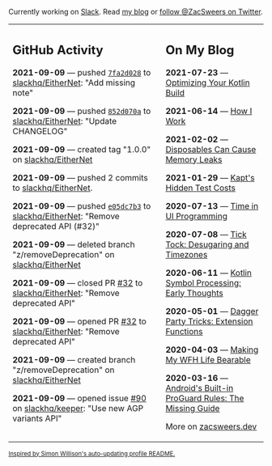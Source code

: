 Currently working on [Slack](https://slack.com/). Read [my blog](https://zacsweers.dev/) or [follow @ZacSweers on Twitter](https://twitter.com/ZacSweers).

<table><tr><td valign="top" width="60%">

## GitHub Activity
<!-- githubActivity starts -->
**2021-09-09** — pushed [`7fa2d028`](https://github.com/slackhq/EitherNet/commit/7fa2d0281c4bb4c1f441e728429cc41bd287f0db) to [slackhq/EitherNet](https://api.github.com/repos/slackhq/EitherNet): "Add missing note"

**2021-09-09** — pushed [`852d070a`](https://github.com/slackhq/EitherNet/commit/852d070a753631fe22751b5eac6d4c963fee11f1) to [slackhq/EitherNet](https://api.github.com/repos/slackhq/EitherNet): "Update CHANGELOG"

**2021-09-09** — created tag "1.0.0" on [slackhq/EitherNet](https://api.github.com/repos/slackhq/EitherNet)

**2021-09-09** — pushed 2 commits to [slackhq/EitherNet](https://api.github.com/repos/slackhq/EitherNet).

**2021-09-09** — pushed [`e05dc7b3`](https://github.com/slackhq/EitherNet/commit/e05dc7b31b003c492d44719f8c33737b2b1b1e5d) to [slackhq/EitherNet](https://api.github.com/repos/slackhq/EitherNet): "Remove deprecated API (#32)"

**2021-09-09** — deleted branch "z/removeDeprecation" on [slackhq/EitherNet](https://api.github.com/repos/slackhq/EitherNet)

**2021-09-09** — closed PR [#32](https://api.github.com/repos/slackhq/EitherNet/pulls/32) to [slackhq/EitherNet](https://api.github.com/repos/slackhq/EitherNet): "Remove deprecated API"

**2021-09-09** — opened PR [#32](https://api.github.com/repos/slackhq/EitherNet/pulls/32) to [slackhq/EitherNet](https://api.github.com/repos/slackhq/EitherNet): "Remove deprecated API"

**2021-09-09** — created branch "z/removeDeprecation" on [slackhq/EitherNet](https://api.github.com/repos/slackhq/EitherNet)

**2021-09-09** — opened issue [#90](https://api.github.com/repos/slackhq/keeper/issues/90) on [slackhq/keeper](https://api.github.com/repos/slackhq/keeper): "Use new AGP variants API"
<!-- githubActivity ends -->
</td><td valign="top" width="40%">

## On My Blog
<!-- blog starts -->
**2021-07-23** — [Optimizing Your Kotlin Build](https://www.zacsweers.dev/optimizing-your-kotlin-build/)

**2021-06-14** — [How I Work](https://www.zacsweers.dev/how-i-work/)

**2021-02-02** — [Disposables Can Cause Memory Leaks](https://www.zacsweers.dev/disposables-can-cause-memory-leaks/)

**2021-01-29** — [Kapt's Hidden Test Costs](https://www.zacsweers.dev/kapts-hidden-test-costs/)

**2020-07-13** — [Time in UI Programming](https://www.zacsweers.dev/time-in-ui/)

**2020-07-08** — [Tick Tock: Desugaring and Timezones](https://www.zacsweers.dev/ticktock-desugaring-timezones/)

**2020-06-11** — [Kotlin Symbol Processing: Early Thoughts](https://www.zacsweers.dev/kotlin-symbol-processor-early-thoughts/)

**2020-05-01** — [Dagger Party Tricks: Extension Functions](https://www.zacsweers.dev/dagger-party-tricks-extension-functions/)

**2020-04-03** — [Making My WFH Life Bearable](https://www.zacsweers.dev/making-wfh-life-bearable/)

**2020-03-16** — [Android's Built-in ProGuard Rules: The Missing Guide](https://www.zacsweers.dev/android-proguard-rules/)
<!-- blog ends -->
More on [zacsweers.dev](https://zacsweers.dev/)
</td></tr></table>

<sub><a href="https://simonwillison.net/2020/Jul/10/self-updating-profile-readme/">Inspired by Simon Willison's auto-updating profile README.</a></sub>